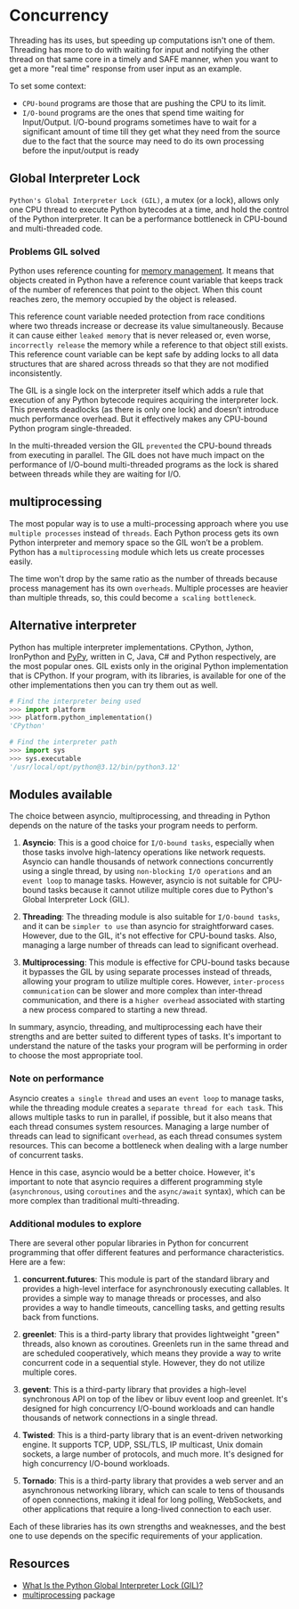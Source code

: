 # Concurrency

Threading has its uses, but speeding up computations isn't one of them. Threading has more to do with waiting for input and notifying the other thread on that same core in a timely and SAFE manner, when you want to get a more "real time" response from user input as an example.

To set some context:

- `CPU-bound` programs are those that are pushing the CPU to its limit.
- `I/O-bound` programs are the ones that spend time waiting for Input/Output. I/O-bound programs sometimes have to wait for a significant amount of time till they get what they need from the source due to the fact that the source may need to do its own processing before the input/output is ready

## Global Interpreter Lock

`Python's Global Interpreter Lock (GIL)`, a mutex (or a lock), allows only one CPU thread to execute Python bytecodes at a time, and hold the control of the Python interpreter. It can be a performance bottleneck in CPU-bound and multi-threaded code.

### Problems GIL solved

Python uses reference counting for [memory management](https://realpython.com/python-memory-management/). It means that objects created in Python have a reference count variable that keeps track of the number of references that point to the object. When this count reaches zero, the memory occupied by the object is released.

This reference count variable needed protection from race conditions where two threads increase or decrease its value simultaneously. Because it can cause either `leaked memory` that is never released or, even worse, `incorrectly release` the memory while a reference to that object still exists. This reference count variable can be kept safe by adding locks to all data structures that are shared across threads so that they are not modified inconsistently.

The GIL is a single lock on the interpreter itself which adds a rule that execution of any Python bytecode requires acquiring the interpreter lock. This prevents deadlocks (as there is only one lock) and doesn’t introduce much performance overhead. But it effectively makes any CPU-bound Python program single-threaded.

In the multi-threaded version the GIL `prevented` the CPU-bound threads from executing in parallel. The GIL does not have much impact on the performance of I/O-bound multi-threaded programs as the lock is shared between threads while they are waiting for I/O.

## multiprocessing

The most popular way is to use a multi-processing approach where you use `multiple processes` instead of `threads`. Each Python process gets its own Python interpreter and memory space so the GIL won’t be a problem. Python has a `multiprocessing` module which lets us create processes easily.

The time won't drop by the same ratio as the number of threads because process management has its own `overheads`. Multiple processes are heavier than multiple threads, so, this could become `a scaling bottleneck`.

## Alternative interpreter

Python has multiple interpreter implementations. CPython, Jython, IronPython and [PyPy](https://realpython.com/pypy-faster-python/), written in C, Java, C# and Python respectively, are the most popular ones. GIL exists only in the original Python implementation that is CPython. If your program, with its libraries, is available for one of the other implementations then you can try them out as well.

```python
# Find the interpreter being used
>>> import platform
>>> platform.python_implementation()
'CPython'

# Find the interpreter path
>>> import sys
>>> sys.executable
'/usr/local/opt/python@3.12/bin/python3.12'
```

## Modules available

The choice between asyncio, multiprocessing, and threading in Python depends on the nature of the tasks your program needs to perform.

1. **Asyncio**: This is a good choice for `I/O-bound tasks`, especially when those tasks involve high-latency operations like network requests. Asyncio can handle thousands of network connections concurrently using a single thread, by using `non-blocking I/O operations` and an `event loop` to manage tasks. However, asyncio is not suitable for CPU-bound tasks because it cannot utilize multiple cores due to Python's Global Interpreter Lock (GIL).

2. **Threading**: The threading module is also suitable for `I/O-bound tasks`, and it can be `simpler to use` than asyncio for straightforward cases. However, due to the GIL, it's not effective for CPU-bound tasks. Also, managing a large number of threads can lead to significant overhead.

3. **Multiprocessing**: This module is effective for CPU-bound tasks because it bypasses the GIL by using separate processes instead of threads, allowing your program to utilize multiple cores. However, `inter-process communication` can be slower and more complex than inter-thread communication, and there is a `higher overhead` associated with starting a new process compared to starting a new thread.

In summary, asyncio, threading, and multiprocessing each have their strengths and are better suited to different types of tasks. It's important to understand the nature of the tasks your program will be performing in order to choose the most appropriate tool.

### Note on performance

Asyncio creates `a single thread` and uses an `event loop` to manage tasks, while the threading module creates a `separate thread for each task`. This allows multiple tasks to run in parallel, if possible, but it also means that each thread consumes system resources. Managing a large number of threads can lead to significant `overhead`, as each thread consumes system resources. This can become a bottleneck when dealing with a large number of concurrent tasks.

Hence in this case, asyncio would be a better choice. However, it's important to note that asyncio requires a different programming style (`asynchronous`, using `coroutines` and the `async/await` syntax), which can be more complex than traditional multi-threading.

### Additional modules to explore

There are several other popular libraries in Python for concurrent programming that offer different features and performance characteristics. Here are a few:

1. **concurrent.futures**: This module is part of the standard library and provides a high-level interface for asynchronously executing callables. It provides a simple way to manage threads or processes, and also provides a way to handle timeouts, cancelling tasks, and getting results back from functions.

2. **greenlet**: This is a third-party library that provides lightweight "green" threads, also known as coroutines. Greenlets run in the same thread and are scheduled cooperatively, which means they provide a way to write concurrent code in a sequential style. However, they do not utilize multiple cores.

3. **gevent**: This is a third-party library that provides a high-level synchronous API on top of the libev or libuv event loop and greenlet. It's designed for high concurrency I/O-bound workloads and can handle thousands of network connections in a single thread.

4. **Twisted**: This is a third-party library that is an event-driven networking engine. It supports TCP, UDP, SSL/TLS, IP multicast, Unix domain sockets, a large number of protocols, and much more. It's designed for high concurrency I/O-bound workloads.

5. **Tornado**: This is a third-party library that provides a web server and an asynchronous networking library, which can scale to tens of thousands of open connections, making it ideal for long polling, WebSockets, and other applications that require a long-lived connection to each user.

Each of these libraries has its own strengths and weaknesses, and the best one to use depends on the specific requirements of your application.

## Resources

- [What Is the Python Global Interpreter Lock (GIL)?](https://realpython.com/python-gil/)
- [multiprocessing](https://docs.python.org/3/library/multiprocessing.html) package
